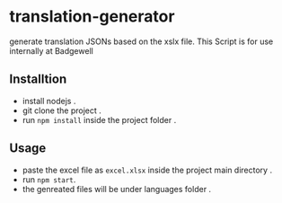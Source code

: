 # translation-generator
generate translation JSONs based on the xslx file. This Script is for use internally at Badgewell

## Installtion
* install nodejs .
* git clone the project .
* run `npm install` inside the project folder .
## Usage
* paste the excel file as `excel.xlsx` inside the project main directory .
* run `npm start`.
* the genreated files will be under languages folder .
